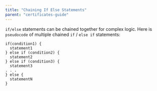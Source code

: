 ```yaml
---
title: "Chaining If Else Statements"
parent: "certificates-guide"
---
```


`if/else` statements can be chained together for complex logic. Here is `pseudocode` of multiple chained `if` / `else if` statements:

    if(condition1) {
      statement1
    } else if (condition2) {
      statement2
    } else if (condition3) {
      statement3
    . . .
    } else {
      statementN
    }
